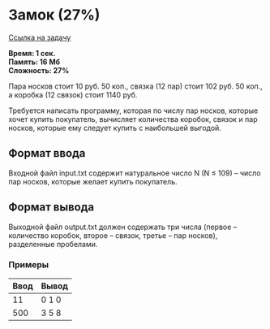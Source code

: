 <h1 class="title">Замок (27%)</h1>
<p><a href="https://acmp.ru/index.asp?main=task&id_task=520" target="_blank">Ссылка на задачу</a></p>
<p><b>Время: 1 сек.<br>Память: 16 Мб<br>Сложность: 27%</b></p>
<p>Пара носков стоит 10 руб. 50 коп., связка (12 пар) стоит 102 руб. 50 коп., а коробка (12 связок) стоит 1140 руб.</p>
<p>Требуется написать программу, которая по числу пар носков, которые хочет купить покупатель, вычисляет количества коробок, связок и пар носков, которые ему следует купить с наибольшей выгодой.</p>
<h2>Формат ввода</h2>
<p>Входной файл input.txt содержит натуральное число N (N ≤ 109) – число пар носков, которые желает купить покупатель.</p>
<h2>Формат вывода</h2>
<p>Выходной файл output.txt должен содержать три числа (первое – количество коробок, второе – связок, третье – пар носков), разделенные пробелами.</p>
<h3>Примеры</h3>
<table class="sample-tests">
  <thead>
     <tr>
        <th>Ввод</th>
        <th>Вывод</th>
     </tr>
  </thead>
  <tbody>
     <tr>
        <td>11</td>
        <td>0 1 0</td>
     </tr>
     <tr>
         <td>500</td>
         <td>3 5 8</td>
      </tr>
  </tbody>
</table>